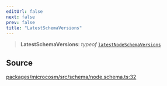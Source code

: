 ```yaml
---
editUrl: false
next: false
prev: false
title: "LatestSchemaVersions"
---
```


> **LatestSchemaVersions**: *typeof* [`latestNodeSchemaVersions`](../variables/latestNodeSchemaVersions.md)

## Source

[packages/microcosm/src/schema/node.schema.ts:32](https://github.com/nodenogg-in/alpha-p2p/blob/d3c0d0ee190bdee84f8272463e9c5efc8c84f42d/packages/microcosm/src/schema/node.schema.ts#L32)
